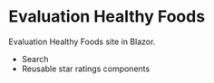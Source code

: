 # Evaluation Healthy Foods

Evaluation Healthy Foods site in Blazor.

- Search
- Reusable star ratings components

